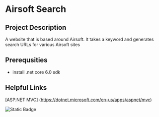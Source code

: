# **Airsoft Search**

## **Project Description**
A website that is based around Airsoft.  It takes a keyword and generates search URLs for various Airsoft sites

## **Prerequsities**
  * install .net core 6.0 sdk

## **Helpful Links**
[ASP.NET MVC] (https://dotnet.microsoft.com/en-us/apps/aspnet/mvc)

![Static Badge](https://img.shields.io/badge/power_by-ASP.NET_MVC-blue)
